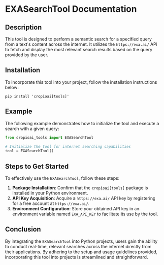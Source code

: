 # EXASearchTool Documentation

## Description
This tool is designed to perform a semantic search for a specified query from a text's content across the internet. It utilizes the `https://exa.ai/` API to fetch and display the most relevant search results based on the query provided by the user.

## Installation
To incorporate this tool into your project, follow the installation instructions below:
```shell
pip install 'cropioai[tools]'
```

## Example
The following example demonstrates how to initialize the tool and execute a search with a given query:

```python
from cropioai_tools import EXASearchTool

# Initialize the tool for internet searching capabilities
tool = EXASearchTool()
```

## Steps to Get Started
To effectively use the `EXASearchTool`, follow these steps:

1. **Package Installation**: Confirm that the `cropioai[tools]` package is installed in your Python environment.
2. **API Key Acquisition**: Acquire a `https://exa.ai/` API key by registering for a free account at `https://exa.ai/`.
3. **Environment Configuration**: Store your obtained API key in an environment variable named `EXA_API_KEY` to facilitate its use by the tool.

## Conclusion
By integrating the `EXASearchTool` into Python projects, users gain the ability to conduct real-time, relevant searches across the internet directly from their applications. By adhering to the setup and usage guidelines provided, incorporating this tool into projects is streamlined and straightforward.
